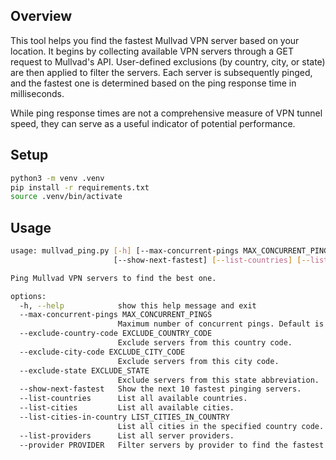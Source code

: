 ## Overview
This tool helps you find the fastest Mullvad VPN server based on your location. It begins by collecting available VPN servers through a GET request to Mullvad's API. User-defined exclusions (by country, city, or state) are then applied to filter the servers. Each server is subsequently pinged, and the fastest one is determined based on the ping response time in milliseconds.

While ping response times are not a comprehensive measure of VPN tunnel speed, they can serve as a useful indicator of potential performance.

## Setup
```bash
python3 -m venv .venv
pip install -r requirements.txt
source .venv/bin/activate 
```

## Usage
```bash
usage: mullvad_ping.py [-h] [--max-concurrent-pings MAX_CONCURRENT_PINGS] [--exclude-country-code EXCLUDE_COUNTRY_CODE] [--exclude-city-code EXCLUDE_CITY_CODE] [--exclude-state EXCLUDE_STATE]
                       [--show-next-fastest] [--list-countries] [--list-cities] [--list-cities-in-country LIST_CITIES_IN_COUNTRY] [--list-providers] [--provider PROVIDER]

Ping Mullvad VPN servers to find the best one.

options:
  -h, --help            show this help message and exit
  --max-concurrent-pings MAX_CONCURRENT_PINGS
                        Maximum number of concurrent pings. Default is 10.
  --exclude-country-code EXCLUDE_COUNTRY_CODE
                        Exclude servers from this country code.
  --exclude-city-code EXCLUDE_CITY_CODE
                        Exclude servers from this city code.
  --exclude-state EXCLUDE_STATE
                        Exclude servers from this state abbreviation.
  --show-next-fastest   Show the next 10 fastest pinging servers.
  --list-countries      List all available countries.
  --list-cities         List all available cities.
  --list-cities-in-country LIST_CITIES_IN_COUNTRY
                        List all cities in the specified country code.
  --list-providers      List all server providers.
  --provider PROVIDER   Filter servers by provider to find the fastest one.
```